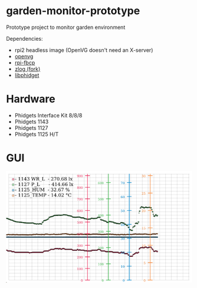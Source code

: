 # garden-monitor-prototype
Prototype project to monitor garden environment

Dependencies:

- rpi2 headless image (OpenVG doesn't need an X-server)
- [openvg](https://github.com/ajstarks/openvg)
- [rpi-fbcp](https://github.com/tasanakorn/rpi-fbcp)
- [zlog (fork)](https://github.com/jonlamb-gh/zlog)
- [libphidget](https://www.phidgets.com/docs/Language_-_C#Quick_Downloads)

# Hardware

- Phidgets Interface Kit 8/8/8
- Phidgets 1143
- Phidgets 1127
- Phidgets 1125 H/T

# GUI

![screen-image.png](images/screen-image.png)
